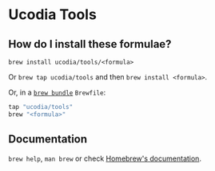 # Ucodia Tools

## How do I install these formulae?

`brew install ucodia/tools/<formula>`

Or `brew tap ucodia/tools` and then `brew install <formula>`.

Or, in a [`brew bundle`](https://github.com/Homebrew/homebrew-bundle) `Brewfile`:

```ruby
tap "ucodia/tools"
brew "<formula>"
```

## Documentation

`brew help`, `man brew` or check [Homebrew's documentation](https://docs.brew.sh).
